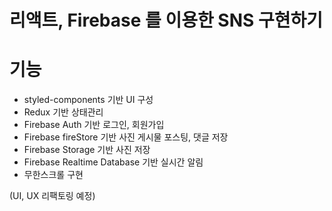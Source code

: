 # 리액트, Firebase 를 이용한 SNS 구현하기

# 기능
- styled-components 기반 UI 구성
- Redux 기반 상태관리
- Firebase Auth 기반 로그인, 회원가입
- Firebase fireStore 기반 사진 게시물 포스팅, 댓글 저장
- Firebase Storage 기반 사진 저장
- Firebase Realtime Database 기반 실시간 알림
- 무한스크롤 구현

(UI, UX 리팩토링 예정)


